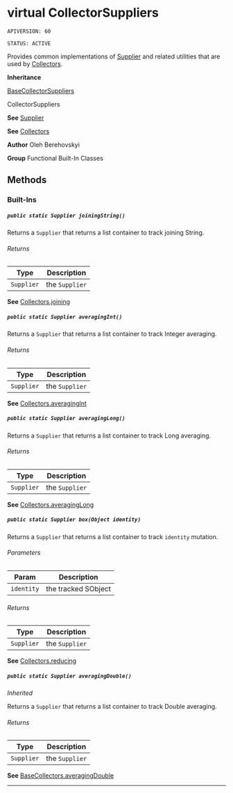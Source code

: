 # virtual CollectorSuppliers

`APIVERSION: 60`

`STATUS: ACTIVE`

Provides common implementations of [Supplier](/docs/Functional-Abstract-Classes/Supplier.md)
and related utilities that are used by [Collectors](/docs/Functional-Built-In-Classes/Collectors.md).


**Inheritance**

[BaseCollectorSuppliers](/docs/Functional-Built-In-Classes/BaseCollectorSuppliers.md)
 > 
CollectorSuppliers


**See** [Supplier](/docs/Functional-Abstract-Classes/Supplier.md)


**See** [Collectors](/docs/Functional-Built-In-Classes/Collectors.md)


**Author** Oleh Berehovskyi


**Group** Functional Built-In Classes

## Methods
### Built-Ins
##### `public static Supplier joiningString()`

Returns a `Supplier` that returns a list container to track joining String.

###### Returns

|Type|Description|
|---|---|
|`Supplier`|the `Supplier`|


**See** [Collectors.joining](Collectors.joining)

##### `public static Supplier averagingInt()`

Returns a `Supplier` that returns a list container to track Integer averaging.

###### Returns

|Type|Description|
|---|---|
|`Supplier`|the `Supplier`|


**See** [Collectors.averagingInt](Collectors.averagingInt)

##### `public static Supplier averagingLong()`

Returns a `Supplier` that returns a list container to track Long averaging.

###### Returns

|Type|Description|
|---|---|
|`Supplier`|the `Supplier`|


**See** [Collectors.averagingLong](Collectors.averagingLong)

##### `public static Supplier box(Object identity)`

Returns a `Supplier` that returns a list container to track `identity` mutation.

###### Parameters

|Param|Description|
|---|---|
|`identity`|the tracked SObject|

###### Returns

|Type|Description|
|---|---|
|`Supplier`|the `Supplier`|


**See** [Collectors.reducing](Collectors.reducing)

##### `public static Supplier averagingDouble()`

*Inherited*


Returns a `Supplier` that returns a list container to track Double averaging.

###### Returns

|Type|Description|
|---|---|
|`Supplier`|the `Supplier`|


**See** [BaseCollectors.averagingDouble](BaseCollectors.averagingDouble)

---
